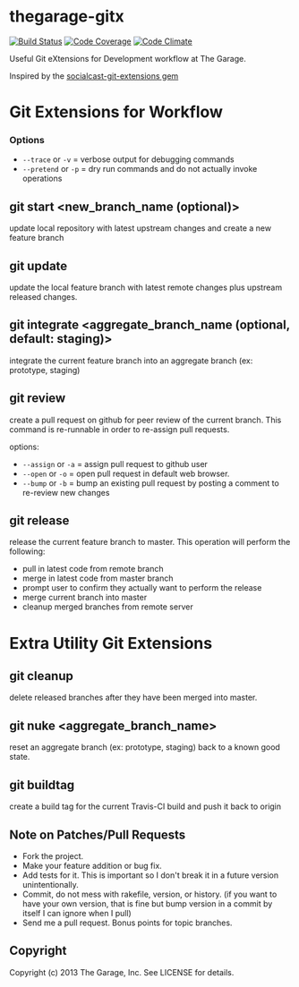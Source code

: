 # thegarage-gitx

[![Build Status](https://travis-ci.org/thegarage/thegarage-gitx.png?branch=master)](https://travis-ci.org/thegarage/thegarage-gitx)
[![Code Coverage](https://coveralls.io/repos/thegarage/thegarage-gitx/badge.png)](https://coveralls.io/r/thegarage/thegarage-gitx)
[![Code Climate](https://codeclimate.com/github/thegarage/thegarage-gitx.png)](https://codeclimate.com/github/thegarage/thegarage-gitx)

Useful Git eXtensions for Development workflow at The Garage.

Inspired by the [socialcast-git-extensions gem](https://github.com/socialcast/socialcast-git-extensions)

# Git Extensions for Workflow

### Options
* `--trace` or `-v` = verbose output for debugging commands
* `--pretend` or `-p` = dry run commands and do not actually invoke operations

## git start <new_branch_name (optional)>

update local repository with latest upstream changes and create a new feature branch

## git update

update the local feature branch with latest remote changes plus upstream released changes.

## git integrate <aggregate_branch_name (optional, default: staging)>

integrate the current feature branch into an aggregate branch (ex: prototype, staging)

## git review

create a pull request on github for peer review of the current branch.  This command is re-runnable
in order to re-assign pull requests.

options:
* `--assign` or `-a` = assign pull request to github user
* `--open` or `-o` = open pull request in default web browser.
* `--bump` or `-b` = bump an existing pull request by posting a comment to re-review new changes


## git release

release the current feature branch to master.  This operation will perform the following:

* pull in latest code from remote branch
* merge in latest code from master branch
* prompt user to confirm they actually want to perform the release
* merge current branch into master
* cleanup merged branches from remote server

# Extra Utility Git Extensions

## git cleanup

delete released branches after they have been merged into master.

## git nuke <aggregate_branch_name>

reset an aggregate branch (ex: prototype, staging) back to a known good state.

## git buildtag

create a build tag for the current Travis-CI build and push it back to origin


## Note on Patches/Pull Requests

* Fork the project.
* Make your feature addition or bug fix.
* Add tests for it. This is important so I don't break it in a
  future version unintentionally.
* Commit, do not mess with rakefile, version, or history.
  (if you want to have your own version, that is fine but bump version in a commit by itself I can ignore when I pull)
* Send me a pull request. Bonus points for topic branches.

## Copyright

Copyright (c) 2013 The Garage, Inc. See LICENSE for details.
